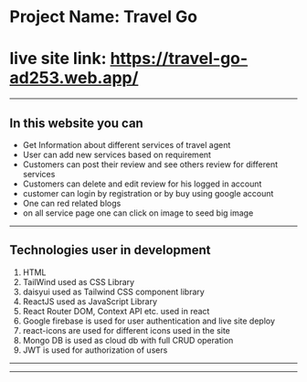 # Project Name: Travel Go

# live site link: https://travel-go-ad253.web.app/

---

## In this website you can

-   Get Information about different services of travel agent
-   User can add new services based on requirement
-   Customers can post their review and see others review for different services
-   Customers can delete and edit review for his logged in account
-   customer can login by registration or by buy using google account
-   One can red related blogs
-   on all service page one can click on image to seed big image

---

## Technologies user in development

1. HTML
2. TailWind used as CSS Library
3. daisyui used as Tailwind CSS component library
4. ReactJS used as JavaScript Library
5. React Router DOM, Context API etc. used in react
6. Google firebase is used for user authentication and live site deploy
7. react-icons are used for different icons used in the site
8. Mongo DB is used as cloud db with full CRUD operation
9. JWT is used for authorization of users

---

---
